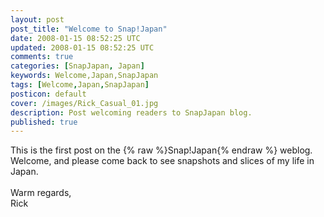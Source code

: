 ```yaml
---           
layout: post
post_title: "Welcome to Snap!Japan"
date: 2008-01-15 08:52:25 UTC
updated: 2008-01-15 08:52:25 UTC
comments: true
categories: [SnapJapan, Japan]
keywords: Welcome,Japan,SnapJapan
tags: [Welcome,Japan,SnapJapan]
posticon: default
cover: /images/Rick_Casual_01.jpg
description: Post welcoming readers to SnapJapan blog.
published: true
---
```

 
This is the first post on the {% raw %}<span class="label label-success">Snap!Japan</span>{% endraw %} weblog. Welcome, and please come back to see snapshots and slices of my life in Japan. <br /><br />Warm regards,<br />Rick 